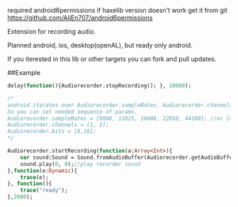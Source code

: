 required android6permissions
if haxelib version doesn't work get it from git https://github.com/AliEn707/android6permissions


Extension for recording audio.


Planned android, ios, desktop(openAL), but ready only android.


If you iterested in this lib or other targets you can fork and pull updates.


##Example

```haxe
delay(function(){Audiorecorder.stopRecording(); }, 10000);

/*
android itarates over Audiorecorder.sampleRates, Audiorecorder.channels and Audiorecorder.bits, and use first available on device.
So you can set needed sequence of params.
Audiorecorder.sampleRates = [8000, 11025, 16000, 22050, 44100]; //or [44100, 22050, 16000];
Audiorecorder.channels = [1, 2];
Audiorecorder.bits = [8,16];
*/

Audiorecorder.startRecording(function(a:Array<Int>){
	var sound:Sound = Sound.fromAudioBuffer(Audiorecorder.getAudioBuffer(Audiorecorder.getBytes(a)));
	sound.play(0, 0);//play recorder sound
},function(e:Dynamic){
	trace(e);
}, function(){
	trace("ready");
},2000);
```